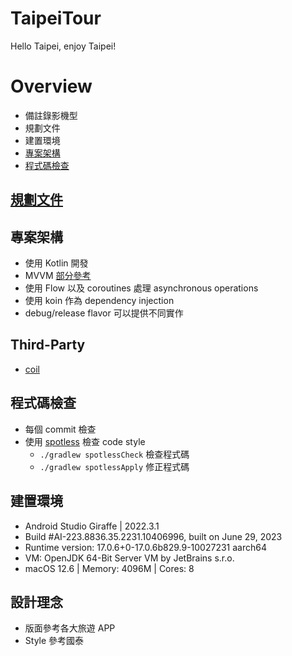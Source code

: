 # TaipeiTour
Hello Taipei, enjoy Taipei!


# Overview
- 備註錄影機型
- 規劃文件
- 建置環境
- [專案架構](#專案架構)
- [程式碼檢查](#程式碼檢查)

## [規劃文件](https://docs.google.com/spreadsheets/d/1QpEoIRHtYI7vEpig8LWy-YfU5gadsuVDNbBDz73-r6g/edit#gid=0 "DOC")

## 專案架構
- 使用 Kotlin 開發
- MVVM [部分參考](https://github.com/android/architecture-samples "Android Architecture Samples")
- 使用 Flow 以及 coroutines 處理 asynchronous operations
- 使用 koin 作為 dependency injection
- debug/release flavor 可以提供不同實作

## Third-Party
- [coil](https://developer.android.com/jetpack/compose/graphics/images/loading#internet-loading "coil")

## 程式碼檢查
- 每個 commit 檢查
- 使用 [spotless](https://github.com/diffplug/spotless "spotless") 檢查 code style
    - `./gradlew spotlessCheck` 檢查程式碼
    - `./gradlew spotlessApply` 修正程式碼

## 建置環境
- Android Studio Giraffe | 2022.3.1
- Build #AI-223.8836.35.2231.10406996, built on June 29, 2023
- Runtime version: 17.0.6+0-17.0.6b829.9-10027231 aarch64
- VM: OpenJDK 64-Bit Server VM by JetBrains s.r.o.
- macOS 12.6 | Memory: 4096M | Cores: 8

## 設計理念
- 版面參考各大旅遊 APP
- Style 參考國泰